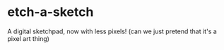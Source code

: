 # etch-a-sketch

A digital sketchpad, now with less pixels! (can we just pretend that it's a pixel art thing)
